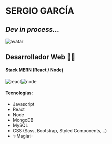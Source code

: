 # SERGIO GARCÍA
## _Dev in process..._

![avatar](https://res.cloudinary.com/dy9zlaudk/image/upload/v1666545056/PhotoRoom-20220917_163759_urtqsr_1_lvyare.png)

## Desarrollador Web 👨‍💻
#### Stack MERN (React / Node) 
![react](https://images.pexels.com/photos/11035471/pexels-photo-11035471.jpeg?auto=compress&cs=tinysrgb&w=300)![node](https://images.pexels.com/photos/11035380/pexels-photo-11035380.jpeg?auto=compress&cs=tinysrgb&w=300)

#### Tecnologías:

- Javascript
- React
- Node
- MongoDB
- MySQL
- CSS (Sass, Bootstrap, Styled Components,...)
- ✨Magia✨
